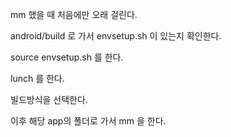 

mm 했을 때
처음에만 오래 걸린다. 


android/build 로 가서 envsetup.sh 이 있는지 확인한다. 

source envsetup.sh 를 한다.  

lunch 를 한다. 

빌드방식을 선택한다.

이후 해당 app의 폴더로 가서 mm 을 한다.


